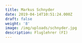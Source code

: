 ```yaml
---
title: Markus Schnyder
date: 2019-04-14T10:51:24.000Z
draft: false
weight: '8'
image: /img/uploads/schnyder.jpg
description: Fluglehrer (FI)
---
```


